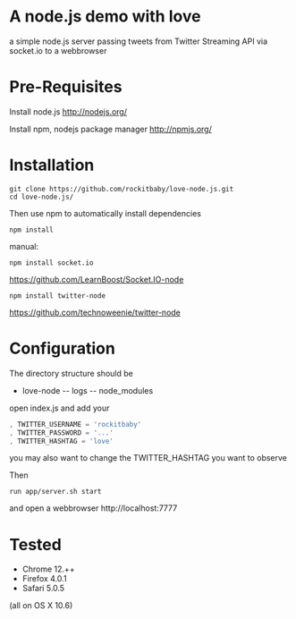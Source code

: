 A node.js demo with love
==
a simple node.js server passing tweets from Twitter Streaming API via socket.io to a webbrowser

Pre-Requisites
==

Install node.js
http://nodejs.org/

Install npm, nodejs package manager
http://npmjs.org/


Installation
==

	git clone https://github.com/rockitbaby/love-node.js.git
	cd love-node.js/

Then use npm to automatically install dependencies

	npm install

manual:

	npm install socket.io

https://github.com/LearnBoost/Socket.IO-node

	npm install twitter-node

https://github.com/technoweenie/twitter-node


Configuration
==

The directory structure should be

- love-node
-- logs
-- node_modules

open index.js and add your

```js
, TWITTER_USERNAME = 'rockitbaby'
, TWITTER_PASSWORD = '...'
, TWITTER_HASHTAG = 'love'
```

you may also want to change the TWITTER_HASHTAG you want to observe

Then

	run app/server.sh start

and open a webbrowser http://localhost:7777

Tested
==

- Chrome 12.++
- Firefox 4.0.1
- Safari 5.0.5

(all on OS X 10.6)
